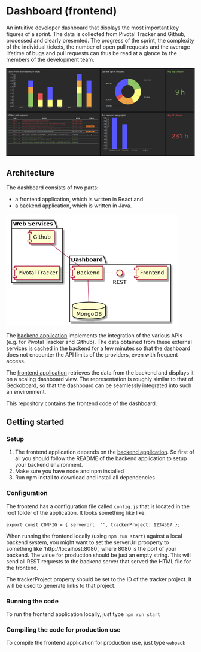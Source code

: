 # Dashboard (frontend)

An intuitive developer dashboard that displays the most important key figures of a sprint. The data is collected from Pivotal Tracker and Github, processed and clearly presented. The progress of the sprint, the complexity of the individual tickets, the number of open pull requests and the average lifetime of bugs and pull requests can thus be read at a glance by the members of the development team. 

![Screenshot](/docs/images/Dashboard-full.png)

## Architecture

The dashboard consists of two parts: 

 * a frontend application, which is written in React and
 * a backend application, which is written in Java.

![UML Component Diagram](/docs/images/architecture.png)

The [backend application](https://github.com/huddeldaddel/dashboard-backend) implements the integration of the various APIs (e.g. for Pivotal Tracker and Github). The data obtained from these external services is cached in the backend for a few minutes so that the dashboard does not encounter the API limits of the providers, even with frequent access. 

The [frontend application](https://github.com/huddeldaddel/dashboard-frontend) retrieves the data from the backend and displays it on a scaling dashboard view. The representation is roughly similar to that of Geckoboard, so that the dashboard can be seamlessly integrated into such an environment.

This repository contains the frontend code of the dashboard.

## Getting started

### Setup

1) The frontend application depends on the [backend application](https://github.com/huddeldaddel/dashboard-backend). So first of all you should follow the README of the backend application to setup your backend environment.
2) Make sure you have node and npm installed
3) Run npm install to download and install all dependencies

### Configuration

The frontend has a configuration file called `config.js` that is located in the root folder of the application. It looks something like like:

`export const CONFIG = {
    serverUrl: '',
    trackerProject: 1234567
};`

When running the frontend locally (using `npm run start`) against a local backend system, you might want to set the serverUrl prooperty to something like 'http://localhost:8080', where 8080 is the port of your backend. The value for production should be just an empty string. This will send all REST requests to the backend server that served the HTML file for the frontend. 

The trackerProject property should be set to the ID of the tracker project. It will be used to generate links to that project.

### Running the code

To run the frontend application locally, just type `npm run start`

### Compiling the code for production use

To compile the frontend application for production use, just type `webpack`
